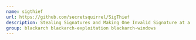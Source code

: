 ```yaml
---
name: sigthief
url: https://github.com/secretsquirrel/SigThief
description: Stealing Signatures and Making One Invalid Signature at a Time.
group: blackarch blackarch-exploitation blackarch-windows
---
```

